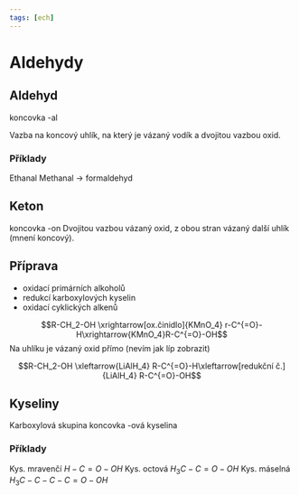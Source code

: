 ```yaml
---
tags: [ech]
---
```

# Aldehydy
## Aldehyd
koncovka -al

Vazba na koncový uhlík, na který je vázaný vodík a dvojitou vazbou oxid. 

### Příklady
Ethanal
Methanal -> formaldehyd
## Keton
koncovka -on
Dvojitou vazbou vázaný oxid, z obou stran vázaný další uhlík (mnení koncový).


## Příprava
- oxidací primárních alkoholů
- redukcí karboxylových kyselin
- oxidací cyklických alkenů

$$R-CH_2-OH \xrightarrow[ox.činidlo]{KMnO_4} r-C^{=O}-H\xrightarrow{KMnO_4}R-C^{=O}-OH$$
Na uhlíku je vázaný oxid přímo (nevím jak líp zobrazit)

$$R-CH_2-OH \xleftarrow{LiAlH_4} R-C^{=O}-H\xleftarrow[redukční č.]{LiAlH_4} R-C^{=O}-OH$$

## Kyseliny
Karboxylová skupina 
koncovka -ová kyselina

### Příklady
Kys. mravenčí $H-C=O-OH$
Kys. octová $H_3C-C=O-OH$
Kys. máselná $H_3C-C-C-C=O-OH$

